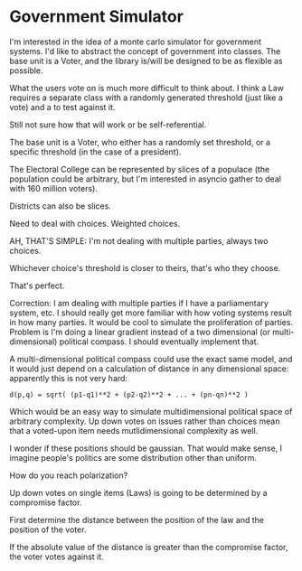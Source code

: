 # Government Simulator

I'm interested in the idea of a monte carlo simulator for government systems.
I'd like to abstract the concept of government into classes. The base unit is a
Voter, and the library is/will be designed to be as flexible as possible.

What the users vote on is much more difficult to think about. I think a Law
requires a separate class with a randomly generated threshold (just like a vote)
and a to test against it.

Still not sure how that will work or be self-referential.

The base unit is a Voter, who either has a randomly set threshold, or a specific
threshold (in the case of a president).

The Electoral College can be represented by slices of a populace (the population
could be arbitrary, but I'm interested in asyncio gather to deal with 160
million voters).

Districts can also be slices.

Need to deal with choices. Weighted choices.

AH, THAT'S SIMPLE: I'm not dealing with multiple parties, always two choices.

Whichever choice's threshold is closer to theirs, that's who they choose.

That's perfect.

Correction: I am dealing with multiple parties if I have a parliamentary system,
etc. I should really get more familiar with how voting systems result in how
many parties. It would be cool to simulate the proliferation of parties. Problem
is I'm doing a linear gradient instead of a two dimensional (or
multi-dimensional) political compass. I should eventually implement that.

A multi-dimensional political compass could use the exact same model, and it
would just depend on a calculation of distance in any dimensional space:
apparently this is not very hard:

```
d(p,q) = sqrt( (p1-q1)**2 + (p2-q2)**2 + ... + (pn-qn)**2 )
```

Which would be an easy way to simulate multidimensional political space of
arbitrary complexity. Up down votes on issues rather than choices mean that a
voted-upon item needs mutlidimensional complexity as well.

I wonder if these positions should be gaussian. That would make sense, I imagine
people's politics are some distribution other than uniform.

How do you reach polarization?

Up down votes on single items (Laws) is going to be determined by a compromise
factor.

First determine the distance between the position of the law and the position of
the voter.

If the absolute value of the distance is greater than the compromise factor, the
voter votes against it.
